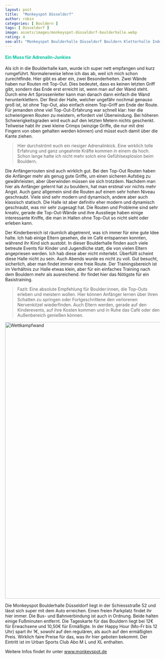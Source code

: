 ```yaml
---
layout: post
title:  "Monkeyspot Düsseldorf"
author: robin
categories: [ Bouldern ]
tags: [ Düsseldorf ]
image: assets/images/monkeyspot-düsseldorf-boulderhalle.webp
rating: 4
seo-alt: "Monkeyspot Boulderhalle Düsseldorf Bouldern Kletterhalle Indoor Top-Out Kletterhalle"
---
```

#### <span style="color:#00c5a1">Ein Muss für Adrenalin-Junkies</span>
Als ich in die Boulderhalle kam, wurde ich super nett empfangen und kurz rumgeführt. Normalerweise lehne ich das ab, weil ich mich schon zurechtfinde. Hier gibt es aber ein, zwei Besonderheiten. Zwei Wände haben nur Routen mit Top-Out. Dies bedeutet, dass es keinen letzten Griff gibt, sondern das Ende erst erreicht ist, wenn man auf der Wand steht. Durch eine Art Sprossenleiter kann man danach dann einfach die Wand herunterklettern. 
Der Rest der Halle, welcher ungefähr nochmal genauso groß ist, ist ohne Top-Out, also einfach einem Top-Griff am Ende der Route.
Für jemanden ohne viel Top-Out-Erfahrung war schnell klar: hier die schwierigeren Routen zu meistern, erfordert viel Überwindung. Bei höheren Schwierigkeitsgraden wird euch auf den letzten Metern nichts geschenkt. Teilweise habt ihr zwei kleine Crimps (winzige Griffe, die nur mit drei Fingern von oben gehalten werden können) und müsst euch damit über die Kante ziehen.
> Hier durchströmt euch ein riesiger Adrenalinkick. Eine wirklich tolle Erfahrung und ganz ungeahnte Kräfte kommen in einem da hoch. Schon lange hatte ich nicht mehr solch eine Gefühlsexplosion beim Bouldern.

Die Anfängerrouten sind auch wirklich gut. Bei den Top-Out Routen haben die Anfänger mehr als genug gute Griffe, um einen sicheren Aufstieg zu gewährleisten, aber überwinden müssen sie sich trotzdem. Nachdem man hier als Anfänger gelernt hat zu bouldern, hat man erstmal vor nichts mehr Angst.
Auch ganz allgemein sind die Routen auf einem sehr hohen Niveau geschraubt. Viele sind sehr modern und dynamisch, andere aber auch klassisch statisch. Die Halle ist aber definitiv eher modern und dynamisch geschraubt, was mir sehr zugesagt hat. Die Routen und Probleme sind sehr kreativ, gerade die Top-Out-Wände und ihre Ausstiege haben einige interessante Kniffe, die man in Hallen ohne Top-Out so nicht sieht oder erleben kann.

Der Kinderbereich ist räumlich abgetrennt, was ich immer für eine gute Idee halte. Ich hab einige Eltern gesehen, die im Café entspannen konnten, während ihr Kind sich austobt. In dieser Boulderhalle finden auch viele betreute Events für Kinder und Jugendliche statt, die von vielen Eltern angepriesen werden. Ich hab diese aber nicht miterlebt.
Überfüllt scheint diese Halle nicht zu sein. Auch Abends wurde es nicht zu voll. Gut besucht, sicherlich, aber man findet immer eine freie Route.
Der Trainingsbereich ist im Verhältnis zur Halle etwas klein, aber für ein einfaches Training nach dem Bouldern mehr als ausreichend. Ihr findet hier das Nötigste für ein Basistraining.

>Fazit: Eine absolute Empfehlung für Boulder:innen, die Top-Outs erleben und meistern wollen. Hier können Anfänger lernen über ihren Schatten zu springen oder Fortgeschrittene den verlorenen Nervenkitzel wiederfinden. Auch Eltern werden, gerade auf den Kinderevents, auf ihre Kosten kommen und in Ruhe das Café oder den Außenbereich genießen können.

<img src="/assets/images/einbinden/monkeyspot-düsseldorf-seitenwand.webp" width="1200" height="900" alt="Wettkampfwand" title="Wettkampfwand" />

Die Monkeyspot Boulderhalle Düsseldorf liegt in der Schiessstraße 52 und lässt sich super mit dem Auto erreichen. Einen freien Parkplatz findet ihr hier immer. Die Bus- und Bahnverbindung ist auch in Ordnung. Beide halten einige Fußminuten entfernt. 
Die Tageskarte für das Bouldern liegt bei 12€ für Erwachsene und 10,50€ für Ermäßigte. In der Happy Hour (Mo-Fr bis 12 Uhr) spart ihr 1€, sowohl auf den regulären, als auch auf den ermäßigten Preis. Wirklich faire Preise für das, was ihr hier geboten bekommt.
Der Eintritt ist im Urban Sports Club Abo M L und XL enthalten.

Weitere Infos findet ihr unter <a href="https://www.monkeyspot.de/" target="_blank">www.monkeyspot.de</a>
